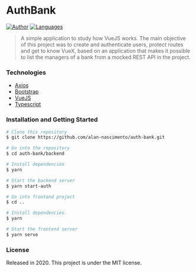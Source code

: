 # AuthBank

[![Author](https://img.shields.io/badge/author/alan-nascimento-EE4D64?style=flat-square)](https://github.com/alan-nascimento)
[![Languages](https://img.shields.io/github/languages/count/alan-nascimento/auth-bank?color=%23EE4D64&style=flat-square)](#)

> A simple application to study how VueJS works. The main objective of this project was to create and authenticate users, protect routes and get to know VueX, based on an application that makes it possible to list the managers of a bank from a mocked REST API in the project.

### Technologies

- [Axios](https://github.com/axios/axios)
- [Bootstrap](https://getbootstrap.com/)
- [VueJS](https://vuejs.org/)
- [Typescript](https://www.typescriptlang.org/)

### Installation and Getting Started

```bash
# Clone this repository
$ git clone https://github.com/alan-nascimento/auth-bank.git

# Go into the repository
$ cd auth-bank/backend

# Install dependencies
$ yarn

# Start the backend server
$ yarn start-auth

# Go into frontend project
$ cd ..

# Install dependencies
$ yarn

# Start the frontend server
$ yarn serve
```

### License

Released in 2020.
This project is under the MIT license.

